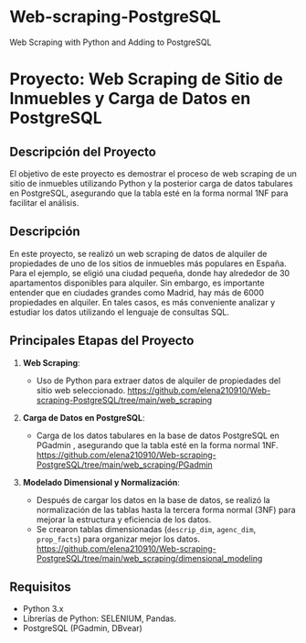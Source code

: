 # Web-scraping-PostgreSQL
Web Scraping with Python and Adding to PostgreSQL

# Proyecto: Web Scraping de Sitio de Inmuebles y Carga de Datos en PostgreSQL

## Descripción del Proyecto

El objetivo de este proyecto es demostrar el proceso de web scraping de un sitio de inmuebles utilizando Python y la posterior carga de datos tabulares en PostgreSQL, asegurando que la tabla esté en la forma normal 1NF para facilitar el análisis.

## Descripción

En este proyecto, se realizó un web scraping de datos de alquiler de propiedades de uno de los sitios de inmuebles más populares en España. Para el ejemplo, se eligió una ciudad pequeña, donde hay alrededor de 30 apartamentos disponibles para alquiler. Sin embargo, es importante entender que en ciudades grandes como Madrid, hay más de 6000 propiedades en alquiler. En tales casos, es más conveniente analizar y estudiar los datos utilizando el lenguaje de consultas SQL.

## Principales Etapas del Proyecto

1. **Web Scraping**:
   - Uso de Python para extraer datos de alquiler de propiedades del sitio web seleccionado.
     https://github.com/elena210910/Web-scraping-PostgreSQL/tree/main/web_scraping
   
2. **Carga de Datos en PostgreSQL**:
   - Carga de los datos tabulares en la base de datos PostgreSQL en PGadmin , asegurando que la tabla esté en la forma normal 1NF.
     https://github.com/elena210910/Web-scraping-PostgreSQL/tree/main/web_scraping/PGadmin

3. **Modelado Dimensional y Normalización**:
   - Después de cargar los datos en la base de datos, se realizó la normalización de las tablas hasta la tercera forma normal (3NF) para mejorar la estructura y eficiencia de los datos.
   - Se crearon tablas dimensionadas (`descrip_dim`, `agenc_dim`, `prop_facts`) para organizar mejor los datos.
     https://github.com/elena210910/Web-scraping-PostgreSQL/tree/main/web_scraping/dimensional_modeling    

## Requisitos

- Python 3.x
- Librerías de Python: SELENIUM, Pandas.
- PostgreSQL (PGadmin, DBvear)


